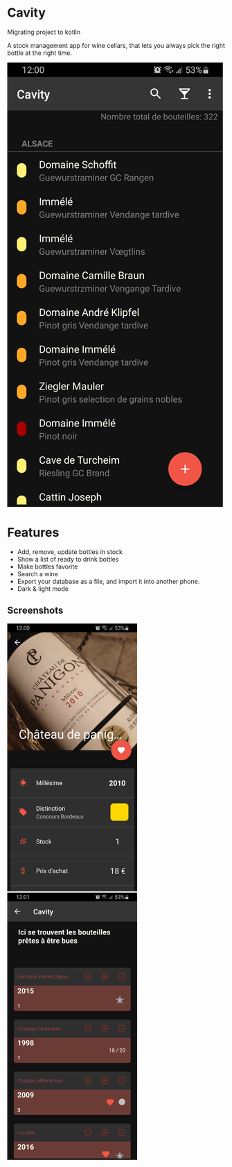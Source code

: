 # Cavity
Migrating project to kotlin

A stock management app for wine cellars, that lets you always pick the right bottle at the right time.

![App home screen](/assets/home.jpg)

# Features
- Add, remove, update bottles in stock
- Show a list of ready to drink bottles
- Make bottles favorite
- Search a wine
- Export your database as a file, and import it into another phone.
- Dark & light mode

## Screenshots
<p float="left">
  <img src="/assets/bottle.jpg" width="300" />
  <img src="/assets/favorites.jpg" width="300" />
</p>
